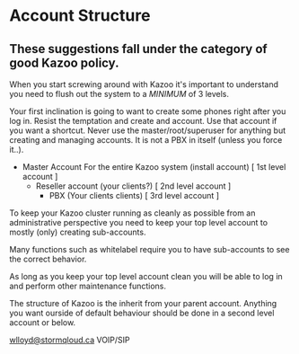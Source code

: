# Account Structure

## These suggestions fall under the category of good Kazoo policy.

When you start screwing around with Kazoo it's important to understand you need to flush out the system to a *MINIMUM* of 3 levels.

Your first inclination is going to want to create some phones right after you log in.  Resist the temptation and create and account.  Use that account if you want a shortcut.  Never use the master/root/superuser for anything but creating and managing accounts.  It is not a PBX in itself (unless you force it..).

* Master Account For the entire Kazoo system (install account) [ 1st level account ]
  * Reseller account (your clients?) [ 2nd level account ]
    * PBX (Your clients clients) [ 3rd level account ]

To keep your Kazoo cluster running as cleanly as possible from an administrative perspective you need to keep your top level account to mostly (only) creating sub-accounts.

Many functions such as whitelabel require you to have sub-accounts to see the correct behavior.

As long as you keep your top level account clean you will be able to log in and perform other maintenance functions.

The structure of Kazoo is the inherit from your parent account.  Anything you want ourside of default behaviour should be done in a second level account or below.

wlloyd@stormqloud.ca
VOIP/SIP

    
